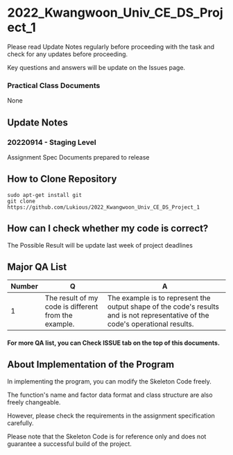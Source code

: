 # 2022_Kwangwoon_Univ_CE_DS_Project_1
Please read Update Notes regularly before proceeding with the task and check for any updates before proceeding.

Key questions and answers will be update on the Issues page.

### Practical Class Documents
None

## Update Notes
### 20220914 - Staging Level
Assignment Spec Documents prepared to release


## How to Clone Repository
```
sudo apt-get install git
git clone https://github.com/Lukious/2022_Kwangwoon_Univ_CE_DS_Project_1
```
## How can I check whether my code is correct?
The Possible Result will be update last week of project deadlines

## Major QA List
| Number | Q | A |
| --- | --- | --- |
| 1 | The result of my code is different from the example. | The example is to represent the output shape of the code's results and is not representative of the code's operational results. |

#### For more QA list, you can Check ISSUE tab on the top of this documents.


## About Implementation of the Program
In implementing the program, you can modify the Skeleton Code freely.

The function's name and factor data format and class structure are also freely changeable.

However, please check the requirements in the assignment specification carefully.

Please note that the Skeleton Code is for reference only and does not guarantee a successful build of the project.